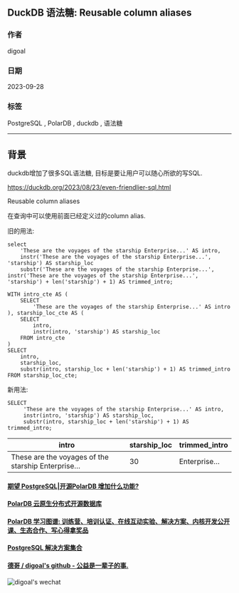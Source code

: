 ## DuckDB 语法糖: Reusable column aliases  
                                                    
### 作者                                                    
digoal                                                    
                                                    
### 日期                                                    
2023-09-28                                                   
                                                    
### 标签                                                    
PostgreSQL , PolarDB , duckdb , 语法糖         
                                                    
----                                                    
                                                    
## 背景     
duckdb增加了很多SQL语法糖, 目标是要让用户可以随心所欲的写SQL.       
  
https://duckdb.org/2023/08/23/even-friendlier-sql.html  
  
Reusable column aliases  
  
在查询中可以使用前面已经定义过的column alias.  
  
旧的用法:  
  
```  
select   
    'These are the voyages of the starship Enterprise...' AS intro,  
    instr('These are the voyages of the starship Enterprise...', 'starship') AS starship_loc  
    substr('These are the voyages of the starship Enterprise...', instr('These are the voyages of the starship Enterprise...', 'starship') + len('starship') + 1) AS trimmed_intro;  
```  
  
```  
WITH intro_cte AS (  
    SELECT  
        'These are the voyages of the starship Enterprise...' AS intro  
), starship_loc_cte AS (  
    SELECT  
        intro,  
        instr(intro, 'starship') AS starship_loc  
    FROM intro_cte  
)  
SELECT  
    intro,  
    starship_loc,  
    substr(intro, starship_loc + len('starship') + 1) AS trimmed_intro  
FROM starship_loc_cte;  
```  
  
新用法:  
```  
SELECT   
     'These are the voyages of the starship Enterprise...' AS intro,  
     instr(intro, 'starship') AS starship_loc,  
     substr(intro, starship_loc + len('starship') + 1) AS trimmed_intro;  
```  
  
intro	| starship_loc	| trimmed_intro  
---|---|---  
These are the voyages of the starship Enterprise…|	30|	Enterprise…  
  
  
  
#### [期望 PostgreSQL|开源PolarDB 增加什么功能?](https://github.com/digoal/blog/issues/76 "269ac3d1c492e938c0191101c7238216")
  
  
#### [PolarDB 云原生分布式开源数据库](https://github.com/ApsaraDB "57258f76c37864c6e6d23383d05714ea")
  
  
#### [PolarDB 学习图谱: 训练营、培训认证、在线互动实验、解决方案、内核开发公开课、生态合作、写心得拿奖品](https://www.aliyun.com/database/openpolardb/activity "8642f60e04ed0c814bf9cb9677976bd4")
  
  
#### [PostgreSQL 解决方案集合](../201706/20170601_02.md "40cff096e9ed7122c512b35d8561d9c8")
  
  
#### [德哥 / digoal's github - 公益是一辈子的事.](https://github.com/digoal/blog/blob/master/README.md "22709685feb7cab07d30f30387f0a9ae")
  
  
![digoal's wechat](../pic/digoal_weixin.jpg "f7ad92eeba24523fd47a6e1a0e691b59")
  
